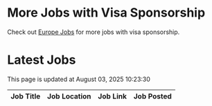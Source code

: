 # More Jobs with Visa Sponsorship

Check out [Europe Jobs](https://github.com/sureshparimi/europejobs#latest-jobs) for more jobs with visa sponsorship.

# Latest Jobs

This page is updated at August 03, 2025 10:23:30

| Job Title | Job Location | Job Link | Job Posted |
| --- | --- | --- | --- |
